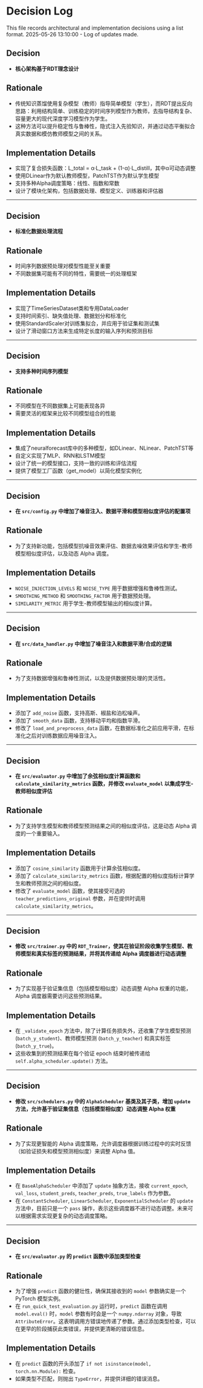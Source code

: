 # Decision Log

This file records architectural and implementation decisions using a list format.
2025-05-26 13:10:00 - Log of updates made.

## Decision

* **核心架构基于RDT理念设计**

## Rationale 

* 传统知识蒸馏使用复杂模型（教师）指导简单模型（学生），而RDT提出反向思路：利用结构简单、训练稳定的时间序列模型作为教师，去指导结构复杂、容量更大的现代深度学习模型作为学生。
* 这种方法可以提升稳定性与鲁棒性，隐式注入先验知识，并通过动态平衡拟合真实数据和模仿教师模型之间的关系。

## Implementation Details

* 实现了复合损失函数：L_total = α·L_task + (1-α)·L_distill，其中α可动态调整
* 使用DLinear作为默认教师模型，PatchTST作为默认学生模型
* 支持多种Alpha调度策略：线性、指数和常数
* 设计了模块化架构，包括数据处理、模型定义、训练器和评估器

---

## Decision

* **标准化数据处理流程**

## Rationale 

* 时间序列数据预处理对模型性能至关重要
* 不同数据集可能有不同的特性，需要统一的处理框架

## Implementation Details

* 实现了TimeSeriesDataset类和专用DataLoader
* 支持时间索引、缺失值处理、数据划分和标准化
* 使用StandardScaler对训练集拟合，并应用于验证集和测试集
* 设计了滑动窗口方法来生成特定长度的输入序列和预测目标

---

## Decision

* **支持多种时间序列模型**

## Rationale 

* 不同模型在不同数据集上可能表现各异
* 需要灵活的框架来比较不同模型组合的性能

## Implementation Details

* 集成了neuralforecast库中的多种模型，如DLinear、NLinear、PatchTST等
* 自定义实现了MLP、RNN和LSTM模型
* 设计了统一的模型接口，支持一致的训练和评估流程
* 提供了模型工厂函数（get_model）以简化模型实例化
---

## Decision

*   **在 `src/config.py` 中增加了噪音注入、数据平滑和模型相似度评估的配置项**

## Rationale

*   为了支持新功能，包括模型抗噪音效果评估、数据去噪效果评估和学生-教师模型相似度评估，以及动态 Alpha 调度。

## Implementation Details

*   `NOISE_INJECTION_LEVELS` 和 `NOISE_TYPE` 用于数据增强和鲁棒性测试。
*   `SMOOTHING_METHOD` 和 `SMOOTHING_FACTOR` 用于数据预处理。
*   `SIMILARITY_METRIC` 用于学生-教师模型输出的相似度计算。
---

## Decision

*   **在 `src/data_handler.py` 中增加了噪音注入和数据平滑/合成的逻辑**

## Rationale

*   为了支持数据增强和鲁棒性测试，以及提供数据预处理的灵活性。

## Implementation Details

*   添加了 `add_noise` 函数，支持高斯、椒盐和泊松噪声。
*   添加了 `smooth_data` 函数，支持移动平均和指数平滑。
*   修改了 `load_and_preprocess_data` 函数，在数据标准化之前应用平滑，在标准化之后对训练数据应用噪音注入。
---

## Decision

*   **在 `src/evaluator.py` 中增加了余弦相似度计算函数和 `calculate_similarity_metrics` 函数，并修改 `evaluate_model` 以集成学生-教师相似度评估**

## Rationale

*   为了支持学生模型和教师模型预测结果之间的相似度评估，这是动态 Alpha 调度的一个重要输入。

## Implementation Details

*   添加了 `cosine_similarity` 函数用于计算余弦相似度。
*   添加了 `calculate_similarity_metrics` 函数，根据配置的相似度指标计算学生和教师预测之间的相似度。
*   修改了 `evaluate_model` 函数，使其接受可选的 `teacher_predictions_original` 参数，并在提供时调用 `calculate_similarity_metrics`。
---

## Decision

*   **修改 `src/trainer.py` 中的 `RDT_Trainer`，使其在验证阶段收集学生模型、教师模型和真实标签的预测结果，并将其传递给 Alpha 调度器进行动态调整**

## Rationale

*   为了实现基于验证集信息（包括模型相似度）动态调整 Alpha 权重的功能，Alpha 调度器需要访问这些预测结果。

## Implementation Details

*   在 `_validate_epoch` 方法中，除了计算任务损失外，还收集了学生模型预测 (`batch_y_student`)、教师模型预测 (`batch_y_teacher`) 和真实标签 (`batch_y_true`)。
*   这些收集到的预测结果在每个验证 epoch 结束时被传递给 `self.alpha_scheduler.update()` 方法。
---

## Decision

*   **修改 `src/schedulers.py` 中的 `AlphaScheduler` 基类及其子类，增加 `update` 方法，允许基于验证集信息（包括模型相似度）动态调整 Alpha 权重**

## Rationale

*   为了实现更智能的 Alpha 调度策略，允许调度器根据训练过程中的实时反馈（如验证损失和模型预测相似度）来调整 Alpha 值。

## Implementation Details

*   在 `BaseAlphaScheduler` 中添加了 `update` 抽象方法，接收 `current_epoch`, `val_loss`, `student_preds`, `teacher_preds`, `true_labels` 作为参数。
*   在 `ConstantScheduler`, `LinearScheduler`, `ExponentialScheduler` 的 `update` 方法中，目前只是一个 `pass` 操作，表示这些调度器不进行动态调整。未来可以根据需求实现更复杂的动态调度策略。

---

## Decision

*   **在 `src/evaluator.py` 的 `predict` 函数中添加类型检查**

## Rationale

*   为了增强 `predict` 函数的健壮性，确保其接收到的 `model` 参数确实是一个 PyTorch 模型实例。
*   在 `run_quick_test_evaluation.py` 运行时，`predict` 函数在调用 `model.eval()` 时，`model` 参数有时会是一个 `numpy.ndarray` 对象，导致 `AttributeError`。这表明调用方错误地传递了参数。通过添加类型检查，可以在更早的阶段捕获此类错误，并提供更清晰的错误信息。

## Implementation Details

*   在 `predict` 函数的开头添加了 `if not isinstance(model, torch.nn.Module):` 检查。
*   如果类型不匹配，则抛出 `TypeError`，并提供详细的错误消息。